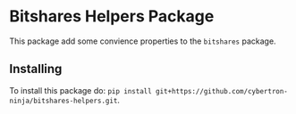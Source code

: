 # Bitshares Helpers Package


This package add some convience properties to the `bitshares` package.

## Installing

To install this package do: 
`pip install git+https://github.com/cybertron-ninja/bitshares-helpers.git`.

